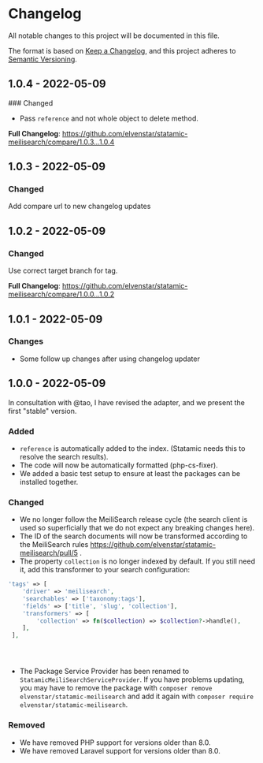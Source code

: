 # Changelog

All notable changes to this project will be documented in this file.

The format is based on [Keep a Changelog](https://keepachangelog.com/en/1.0.0/),
and this project adheres to [Semantic Versioning](https://semver.org/spec/v2.0.0.html).

## 1.0.4 - 2022-05-09

### Changed

- Pass `reference` and not whole object to delete method.

**Full Changelog**: https://github.com/elvenstar/statamic-meilisearch/compare/1.0.3...1.0.4

## 1.0.3 - 2022-05-09

### Changed

Add compare url to new changelog updates

## 1.0.2 - 2022-05-09

### Changed

Use correct target branch for tag.

**Full Changelog**: https://github.com/elvenstar/statamic-meilisearch/compare/1.0.0...1.0.2

## 1.0.1 - 2022-05-09

### Changes

- Some follow up changes after using changelog updater

## 1.0.0 - 2022-05-09

In consultation with @tao, I have revised the adapter, and we present the first "stable" version.

### Added

- `reference` is automatically added to the index. (Statamic needs this to resolve the search results).
- The code will now be automatically formatted (php-cs-fixer).
- We added a basic test setup to ensure at least the packages can be installed together.

### Changed

- We no longer follow the MeiliSearch release cycle (the search client is used so superficially that we do not expect any breaking changes here).
- The ID of the search documents will now be transformed according to the MeiliSearch rules https://github.com/elvenstar/statamic-meilisearch/pull/5 .
- The property `collection` is no longer indexed by default. If you still need it, add this transformer to your search configuration:

```php
'tags' => [
    'driver' => 'meilisearch',
    'searchables' => ['taxonomy:tags'],
    'fields' => ['title', 'slug', 'collection'],
    'transformers' => [
        'collection' => fn($collection) => $collection?->handle(),
    ],
 ],





```
- The Package Service Provider has been renamed to `StatamicMeiliSearchServiceProvider`. If you have problems updating, you may have to remove the package with `composer remove elvenstar/statamic-meilisearch` and add it again with `composer require elvenstar/statamic-meilisearch`.

### Removed

- We have removed PHP support for versions older than 8.0.
- We have removed Laravel support for versions older than 8.0.
